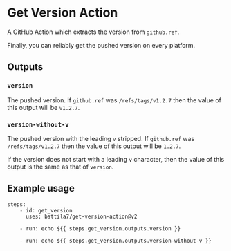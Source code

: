 # Get Version Action

A GitHub Action which extracts the version from `github.ref`.

Finally, you can reliably get the pushed version on every platform.

## Outputs

### `version`

The pushed version. If `github.ref` was `/refs/tags/v1.2.7` then the value of this output will be `v1.2.7`.

### `version-without-v`

The pushed version with the leading `v` stripped. If `github.ref` was `/refs/tags/v1.2.7` then the value of this output will be `1.2.7`.

If the version does not start with a leading `v` character, then the value of this output is the same as that of `version`.

## Example usage

~~~~YML
steps:
    - id: get_version
      uses: battila7/get-version-action@v2

    - run: echo ${{ steps.get_version.outputs.version }}

    - run: echo ${{ steps.get_version.outputs.version-without-v }}
~~~~
